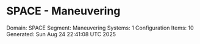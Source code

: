 # SPACE - Maneuvering

Domain: SPACE
Segment: Maneuvering
Systems: 1
Configuration Items: 10
Generated: Sun Aug 24 22:41:08 UTC 2025
